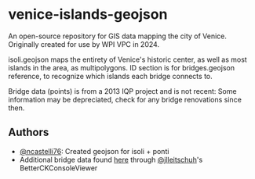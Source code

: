 
# venice-islands-geojson

An open-source repository for GIS data mapping the city of Venice.   Originally created for use by WPI VPC in 2024.

isoli.geojson maps the entirety of Venice's historic center, as well as most islands in the area, as multipolygons. ID section is for bridges.geojson reference, to recognize which islands each bridge connects to.

Bridge data (points) is from a 2013 IQP project and is not recent: Some information may be depreciated, check for any bridge renovations since then.

## Authors

- [@ncastelli76](https://www.github.com/ncastelli76): Created geojson for isoli + ponti
- Additional bridge data found [here](https://jlleitschuh.org/BetterCKConsoleViewer/#/group-uiGrid/MERGE%20Ponti) through [@jlleitschuh](https://github.com/JLLeitschuh)'s BetterCKConsoleViewer

